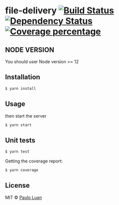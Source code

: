 # file-delivery [![Build Status][travis-image]][travis-url] [![Dependency Status][daviddm-image]][daviddm-url] [![Coverage percentage][coveralls-image]][coveralls-url]
> 

## NODE VERSION

You should user Node version >= 12 

## Installation

```sh
$ yarn install
```

## Usage

then start the server

```sh
$ yarn start
```

## Unit tests

```sh
$ yarn test
```

Getting the coverage report:
```sh
$ yarn coverage
```

## License

MIT © [Paulo Luan](http://terrabrasilis.dpi.inpe.br)

[travis-image]: https://travis-ci.com/terrabrasilis/file-delivery.svg?branch=master
[travis-url]: https://travis-ci.com/terrabrasilis/file-delivery
[daviddm-image]: https://david-dm.org/terrabrasilis/file-delivery.svg?theme=shields.io
[daviddm-url]: https://david-dm.org/terrabrasilis/file-delivery
[coveralls-image]: https://coveralls.io/repos/github/Terrabrasilis/file-delivery/badge.svg?branch=master
[coveralls-url]: https://coveralls.io/github/Terrabrasilis/file-delivery?branch=master
